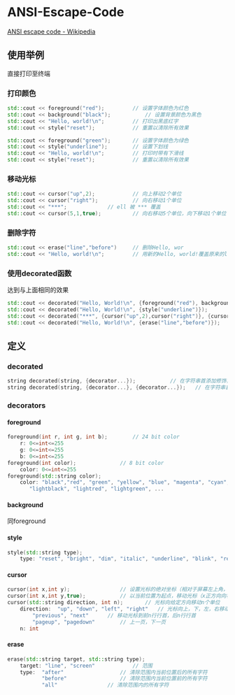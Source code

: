 # ANSI-Escape-Code

[ANSI escape code - Wikipedia](https://en.wikipedia.org/wiki/ANSI_escape_code)

## 使用举例

直接打印至终端

### 打印颜色

```C++
std::cout << foreground("red");			// 设置字体颜色为红色
std::cout << background("black");       	// 设置背景颜色为黑色
std::cout << "Hello, world!\n";			// 打印出黑底红字
std::cout << style("reset");			// 重置以清除所有效果

std::cout << foreground("green");		// 设置字体颜色为绿色
std::cout << style("underline");		// 设置下划线
std::cout << "Hello, world!\n";			// 打印时带有下滑线
std::cout << style("reset");			// 重置以清除所有效果
```

### 移动光标

```C++
std::cout << cursor("up",2);			// 向上移动2个单位
std::cout << cursor("right");			// 向右移动1个单位
std::cout << "***";				// ell 被 *** 覆盖
std::cout << cursor(5,1,true);			// 向右移动5个单位，向下移动1个单位
```

### 删除字符

```C++
std::cout << erase("line","before")		// 删除Hello, wor
std::cout << "Hello, world!\n";			// 用新的Hello, world!覆盖原来的ld!
```

### 使用decorated函数

达到与上面相同的效果

```C++
std::cout << decorated("Hello, World!\n", {foreground("red"), background("black")});
std::cout << decorated("Hello, World!\n", {style("underline")});
std::cout << decorated("***", {cursor("up",2),cursor("right")}, {cursor(5,1,true)});
std::cout << decorated("Hello, World!\n", {erase("line","before")});
```



## 定义

### decorated

```C++
string decorated(string, {decorator...});			// 在字符串首添加修饰，尾部默认为style("reset")
string decorated(string, {decorator...}, {decorator...});	// 在字符串首尾分别添加修饰
```

### decorators

#### foreground

```C++
foreground(int r, int g, int b);		// 24 bit color
    r: 0<=int<=255
    g: 0<=int<=255
    b: 0<=int<=255
foreground(int color);				// 8 bit color
    color: 0<=int<=255
foreground(std::string color);
    color: "black","red", "green", "yellow", "blue", "magenta", "cyan", "white", 
	   "lightblack", "lightred", "lightgreen", ...
```

#### background

同foreground

#### style

```C++
style(std::string type);
    type: "reset", "bright", "dim", "italic", "underline", "blink", "reverse", "hidden", "crossed", ...
```

#### cursor

```C++
cursor(int x,int y);				// 设置光标的绝对坐标（相对于屏幕左上角，x正方向向右，y正方向向下）
cursor(int x,int y,true);			// 以当前位置为起点，移动光标（x正方向向右，y正方向向下）
cursor(std::string direction, int n);		// 光标向给定方向移动n个单位
    direction: 	"up", "down", "left", "right" 	// 光标向上，下，左，右移动n个字符
		"previous", "next" 		// 移动光标到前n行行首，后n行行首
   		"pageup", "pagedown"		// 上一页，下一页
    n: int 
```

#### erase

```C++
erase(std::string target, std::string type);
    target: "line", "screen"			// 范围
    type:  "after"  				// 清除范围内当前位置后的所有字符
           "before" 				// 清除范围内当前位置前的所有字符
           "all"				// 清除范围内的所有字符
```


